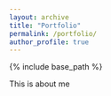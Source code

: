 ```yaml
---
layout: archive
title: "Portfolio"
permalink: /portfolio/
author_profile: true
---
```


{% include base_path %}

This is about me 
<!---

 {% for post in site.portfolio %}
#  {% include archive-single.html %}
# {% endfor %}

-->
